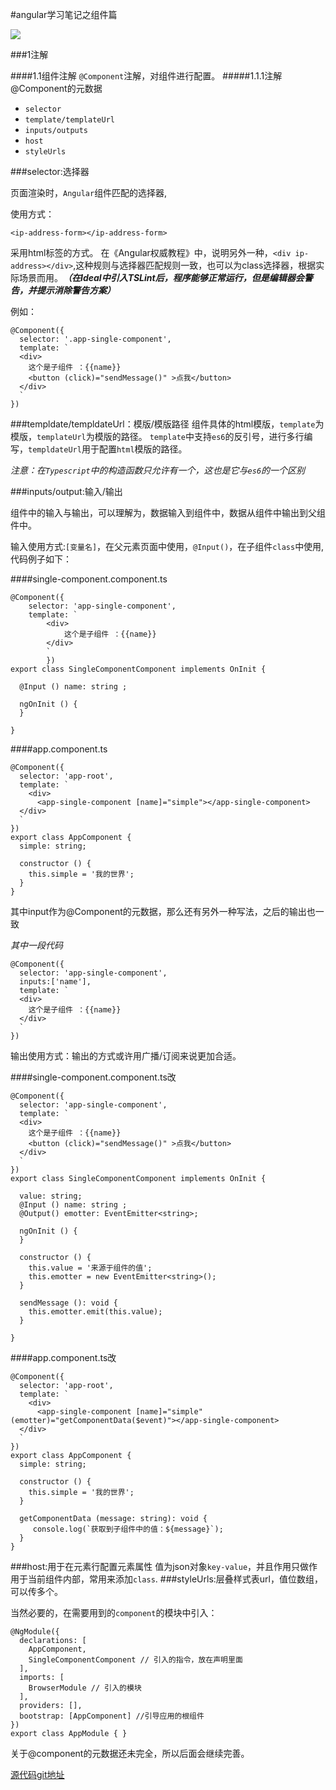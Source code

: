#angular学习笔记之组件篇

![](https://i.imgur.com/NQG0KG1.png)

###1注解

####1.1组件注解
`@Component`注解，对组件进行配置。
#####1.1.1注解@Component的元数据

- `selector`
- `template/templateUrl`
- `inputs/outputs`
- `host`
- `styleUrls`


###selector:选择器

页面渲染时，`Angular`组件匹配的选择器,

使用方式：
		
	<ip-address-form></ip-address-form>

采用html标签的方式。
在《Angular权威教程》中，说明另外一种，`<div ip-address></div>`,这种规则与选择器匹配规则一致，也可以为class选择器，根据实际场景而用。***（在Ideal中引入TSLint后，程序能够正常运行，但是编辑器会警告，并提示消除警告方案）***

例如：

	@Component({
	  selector: '.app-single-component',
	  template: `
	  <div>
	    这个是子组件 ：{{name}}
	    <button (click)="sendMessage()" >点我</button>
	  </div>
	  `
	})



###templdate/templdateUrl：模版/模版路径
组件具体的html模版，`template`为模版，`templateUrl`为模版的路径。
`template`中支持`es6`的反引号，进行多行编写，`templdateUrl`用于配置`html`模版的路径。

*注意：在`Typescript`中的构造函数只允许有一个，这也是它与`es6`的一个区别*

###inputs/output:输入/输出

组件中的输入与输出，可以理解为，数据输入到组件中，数据从组件中输出到父组件中。

输入使用方式:`[变量名]`，在父元素页面中使用，`@Input()`，在子组件`class`中使用,代码例子如下：

####single-component.component.ts

	@Component({
  		selector: 'app-single-component',
  		template: `
  			<div>
    			这个是子组件 ：{{name}}
  			</div>
  			`
			})
	export class SingleComponentComponent implements OnInit {
	
	  @Input () name: string ;
	
	  ngOnInit () {
	  }
	
	}

####app.component.ts

	@Component({
	  selector: 'app-root',
	  template: `
	    <div>
	      <app-single-component [name]="simple"></app-single-component>
	  </div>
	  `
	})
	export class AppComponent {
	  simple: string;
	
	  constructor () {
	    this.simple = '我的世界';
	  }
	}
	

其中input作为@Component的元数据，那么还有另外一种写法，之后的输出也一致

*其中一段代码*
	
	@Component({
	  selector: 'app-single-component',
	  inputs:['name'],
	  template: `
	  <div>
	    这个是子组件 ：{{name}}
	  </div>
	  `
	})

输出使用方式：输出的方式或许用广播/订阅来说更加合适。

####single-component.component.ts改

	@Component({
	  selector: 'app-single-component',
	  template: `
	  <div>
	    这个是子组件 ：{{name}}
	    <button (click)="sendMessage()" >点我</button>
	  </div>
	  `
	})
	export class SingleComponentComponent implements OnInit {
	
	  value: string;
	  @Input () name: string ;
	  @Output() emotter: EventEmitter<string>;
	
	  ngOnInit () {
	  }
	
	  constructor () {
	    this.value = '来源于组件的值';
	    this.emotter = new EventEmitter<string>();
	  }
	
	  sendMessage (): void {
	    this.emotter.emit(this.value);
	  }
	
	}


####app.component.ts改

	@Component({
	  selector: 'app-root',
	  template: `
	    <div>
	      <app-single-component [name]="simple" (emotter)="getComponentData($event)"></app-single-component>
	  </div>
	  `
	})
	export class AppComponent {
	  simple: string;
	
	  constructor () {
	    this.simple = '我的世界';
	  }
	
	  getComponentData (message: string): void {
	     console.log(`获取到子组件中的值：${message}`);
	  }
	}


###host:用于在元素行配置元素属性
值为json对象`key-value`，并且作用只做作用于当前组件内部，常用来添加`class`.
###styleUrls:层叠样式表url，值位数组，可以传多个。

当然必要的，在需要用到的`component`的模块中引入：
	
	@NgModule({
	  declarations: [
	    AppComponent,
	    SingleComponentComponent // 引入的指令，放在声明里面
	  ],
	  imports: [
	    BrowserModule // 引入的模块
	  ],
	  providers: [],
	  bootstrap: [AppComponent] //引导应用的根组件
	})
	export class AppModule { }


关于@component的元数据还未完全，所以后面会继续完善。



[源代码git地址][1]


  [1]: http://cqorccmm.cn:8080/gitblit-1.8.0/summary/examples.git